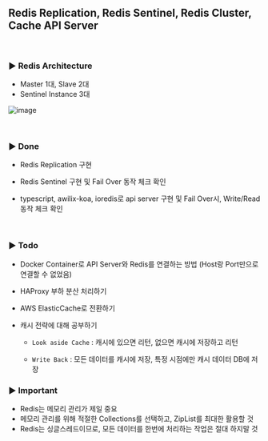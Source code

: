 ## Redis Replication, Redis Sentinel, Redis Cluster, Cache API Server

<br>

### :arrow_forward: Redis Architecture

- Master 1대, Slave 2대
- Sentinel Instance 3대

![image](https://user-images.githubusercontent.com/23515771/81189925-255e0e00-8ff2-11ea-8185-5f7328d0877a.png)

<br>

### :arrow_forward: Done

- Redis Replication 구현

- Redis Sentinel 구현 및 Fail Over 동작 체크 확인

- typescript, awilix-koa, ioredis로 api server 구현 및 Fail Over시, Write/Read 동작 체크 확인

<br>

### :arrow_forward: Todo

- Docker Container로 API Server와 Redis를 연결하는 방법 (Host랑 Port만으로 연결할 수 없었음)

- HAProxy 부하 분산 처리하기

- AWS ElasticCache로 전환하기

- 캐시 전략에 대해 공부하기

  - `Look aside Cache` : 캐시에 있으면 리턴, 없으면 캐시에 저장하고 리턴

  - `Write Back` : 모든 데이터를 캐시에 저장, 특정 시점에만 캐시 데이터 DB에 저장

### :arrow_forward: Important

- Redis는 메모리 관리가 제일 중요
- 메모리 관리를 위해 적절한 Collections를 선택하고, ZipList를 최대한 활용할 것
- Redis는 싱글스레드이므로, 모든 데이터를 한번에 처리하는 작업은 절대 하지말 것

<br>
